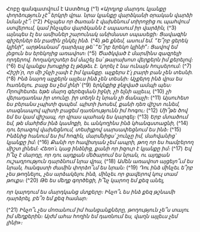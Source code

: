 
Հոբը գանգատվում է Աստծուց
(^1) _«Արդյոք մարդու կյանքը փորձություն չէ՞ երկրի վրա.
նրա կյանքը վարձկանի օրական վարձի նման չէ՞։_
(^2) _Ինչպես որ ծառան է վախենում տիրոջից
ու պահվում ստվերում,
կամ ինչպես վարձկանն է սպասում իր վարձին,_
(^3) _այնպես էլ ես ամիսներ շարունակ անիմաստ սպասեցի։
Ցավագին գիշերներ են բաժին ընկել ինձ._
(^4) _թե քնեմ, ասում եմ. “Ե՞րբ ցերեկ կլինի”,
արթնանամ՝ դարձյալ թե՝ “Ե՞րբ երեկո կլինի”։
Ցավով եմ լեցուն ես երեկոյից առավոտ։_
(^5) _Ծածկված է մարմինս զազրելի որդերով.
հողակոշտեր եմ մաշել ես՝
թարախոտ վերքերն իմ քերելով։_
(^6) _Եվ կյանքս խոսքից էլ թեթեւ է.
կորել է նա ունայն հույսերում։_
(^7) _Հիշի՛ր, որ մի շնչի չափ է իմ կյանքը.
աչքերս է՛լ բարի բան չեն տեսնի._
(^8) _Ինձ նայող աչքերն այլեւս ինձ չեն տեսնի։
Աչքերդ ինձ վրա ես հառնելու.
բայց ես չեմ լինի՝_
(^9) _երկնքից ջնջված ամպի պես։
Որովհետեւ եթե մարդ գերեզման իջնի,
չի ելնի այլեւս,_
(^10) _չի վերադառնա իր տունը.
իր տեղն էլ նրան չի ճանաչի։_
(^11) _Այսուհետ ես բերանս չպիտի զսպեմ.
պիտի խոսեմ, քանի դեռ վիշտ ունեմ,
տագնապով պիտի բացեմ դառնությունն իմ հոգու։_
(^12) _Մի՞թե ծով եմ ես կամ վիշապ,
որ վրաս պահակ ես կարգել։_
(^13) _Երբ մտածում եմ, թե մահիճս ինձ կամոքի,
եւ անկողինս ինձ կհանգստացնի,_
(^14) _դու երազով վախեցնում, տեսիլքով սարսափեցնում ես ինձ։_
(^15) _Ինձնից հանում ես իմ հոգին,
մարմնիցս՝ շունչը իմ,
մահվանից՝ կյանքը իմ։_
(^16) _Քանի որ հավիտյան չեմ ապրի,
թող որ ես համբերող միշտ լինեմ։
Հեռո՛ւ կաց ինձնից,
քանի որ իզուր է կյանքը իմ։_
(^17) _Եվ ի՞նչ է մարդը, որ դու այդքան մեծարում ես նրան,
ու այդքան ուշադրություն դարձնում նրա վրա,_
(^18) _Ամեն առավոտ այցելո՞ւմ ես նրան,
հանգստի ժամին փորձո՞ւմ ես նրան։_
(^19) _Դու ինձ մինչեւ ե՞րբ չես թողնելու,
չես արձակելու ինձ, մինչեւ որ ցավերով կուլ տամ թուքս։_
(^20) _Թե ես մեղք գործեցի,
ի՞նչ կարող եմ քեզ անել,_


_որ կարդում ես մարդկանց մտքերը։
Ինչո՞ւ ես ինձ քեզ թշնամի դարձրել,
բե՞ռ եմ քեզ համար։_

(^21) _Ինչո՞ւ չես մոռանում իմ հանցանքները,
թողություն չե՞ս տալու իմ մեղքերին։
Այժմ ահա հողին եմ դառնում ես,
վաղն այլեւս չեմ լինի»։_
